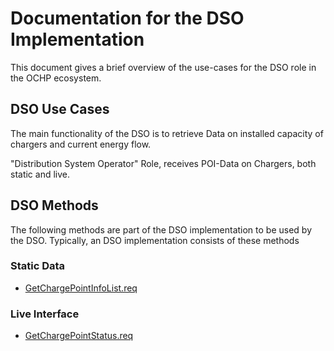 # Documentation for the DSO Implementation

This document gives a brief overview of the use-cases for the DSO role in the OCHP ecosystem.

## DSO Use Cases

The main functionality of the DSO is to retrieve Data on installed capacity of chargers and current energy flow.

"Distribution System Operator" Role, receives POI-Data on Chargers, both static and live.



## DSO Methods
The following methods are part of the DSO implementation to be used by the DSO.
Typically, an DSO implementation consists of these methods
### Static Data
- [GetChargePointInfoList.req](#getchargepointinfolistreq)
### Live Interface
- [GetChargePointStatus.req](#getchargepointstatusreq)
